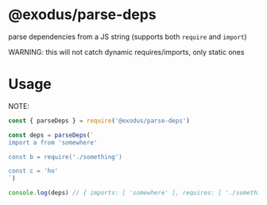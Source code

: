 # @exodus/parse-deps

parse dependencies from a JS string (supports both `require` and `import`)

WARNING: this will not catch dynamic requires/imports, only static ones

# Usage

NOTE: 


```js
const { parseDeps } = require('@exodus/parse-deps')

const deps = parseDeps(`
import a from 'somewhere'

const b = require('./something')

const c = 'ho'
`)

console.log(deps) // { imports: [ 'somewhere' ], requires: [ './something' ] }
```
